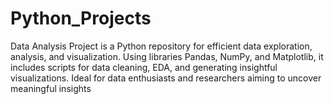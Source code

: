 # Python_Projects
Data Analysis Project is a Python repository for efficient data exploration, analysis, and visualization. Using libraries Pandas, NumPy, and Matplotlib, it includes scripts for data cleaning, EDA, and generating insightful visualizations. Ideal for data enthusiasts and researchers aiming to uncover meaningful insights
